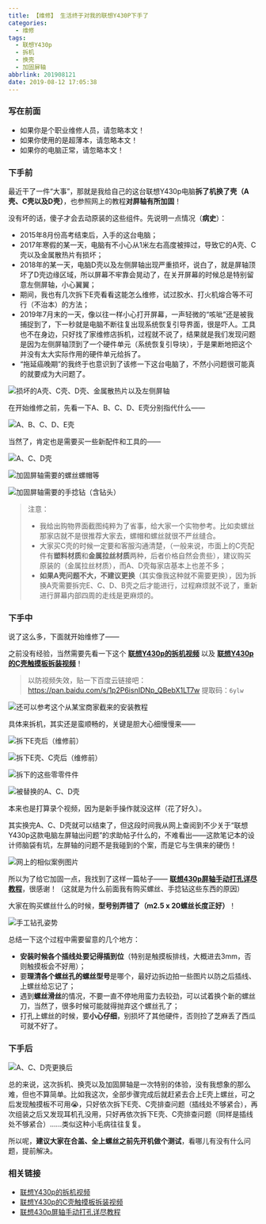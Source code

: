 ```yaml
---
title: 【维修】 生活终于对我的联想Y430P下手了
categories:
  - 维修
tags:
  - 联想Y430p
  - 拆机
  - 换壳
  - 加固屏轴
abbrlink: 201908121
date: 2019-08-12 17:05:38
---
```


### 写在前面

* 如果你是个职业维修人员，请忽略本文！
* 如果你使用的是超薄本，请忽略本文！
* 如果你的电脑正常，请忽略本文！

### 下手前

最近干了一件“大事”，那就是我给自己的这台联想Y430p电脑**拆了机换了壳（A壳、C壳以及D壳）**，也参照网上的教程**对屏轴有所加固**！

没有坏的话，傻子才会去动原装的这些组件。先说明一点情况（**病史**）：
* 2015年8月份高考结束后，入手的这台电脑；
* 2017年寒假的某一天，电脑有不小心从1米左右高度被摔过，导致它的A壳、C壳以及金属散热片有损坏；
* 2018年的某一天，电脑D壳以及左侧屏轴出现严重损坏，说白了，就是屏轴顶坏了D壳边缘区域，所以屏幕不牢靠会晃动了，在关开屏幕的时候总是特别留意左侧屏轴，小心翼翼；
* 期间，我也有几次拆下E壳看看这能怎么维修，试过胶水、打火机熔合等不可行（不治本）的方法；
* 2019年7月末的一天，像以往一样小心打开屏幕，一声轻微的“咳呲”还是被我捕捉到了，下一秒就是电脑不断往复出现系统恢复引导界面，很是吓人。工具也不在身边，只好找了家维修店拆机，过程就不说了，结果就是我们发现问题是因为左侧屏轴顶到了一个硬件单元（系统恢复引导块），于是果断地把这个并没有太大实际作用的硬件单元给拆了。
* “拖延癌晚期”的我终于也意识到了该修一下这台电脑了，不然小问题很可能真的就要成为大问题了。

![损坏的A壳、C壳、D壳、金属散热片以及左侧屏轴](https://upload-images.jianshu.io/upload_images/9934558-b5e382cda7acfc9c.png?imageMogr2/auto-orient/strip%7CimageView2/2/w/1240)

在开始维修之前，先看一下A、B、C、D、E壳分别指代什么——

![A、B、C、D、E壳](https://upload-images.jianshu.io/upload_images/9934558-f5e9d226086ed69e.jpg?imageMogr2/auto-orient/strip%7CimageView2/2/w/1240)

当然了，肯定也是需要买一些新配件和工具的——

![A、C、D壳](https://upload-images.jianshu.io/upload_images/9934558-f29c787baf118d0f.png?imageMogr2/auto-orient/strip%7CimageView2/2/w/1240)

![加固屏轴需要的螺丝螺帽等](https://upload-images.jianshu.io/upload_images/9934558-2c9ff8ceebcecf01.png?imageMogr2/auto-orient/strip%7CimageView2/2/w/1240)

![加固屏轴需要的手捻钻（含钻头）](https://upload-images.jianshu.io/upload_images/9934558-edea8ffe8cebd38f.png?imageMogr2/auto-orient/strip%7CimageView2/2/w/1240)

> 注意：
> * 我给出购物界面截图纯粹为了省事，给大家一个实物参考。比如卖螺丝那家店就不是很推荐大家去，螺帽和螺丝就很不严丝缝合。
> * 大家买C壳的时候一定要和客服沟通清楚，（一般来说，市面上的C壳配件有**塑料材质**和**金属拉丝材质**两种，后者价格自然会贵些），建议购买原装的（金属拉丝材质），而A、D壳每家店基本上也差不多；
> * **如果A壳问题不大，不建议更换**（其实像我这种就不需要更换），因为拆换A壳需要拆完E、C、D、B壳之后才能进行，过程麻烦就不说了，重新进行屏幕内部四周的走线是更麻烦的。


### 下手中

说了这么多，下面就开始维修了——

之前没有经验，当然需要先看一下这个 **[联想Y430p的拆机视频](https://v.youku.com/v_show/id_XNDAxNjQ4NDE0OA==.html?spm=a2h3j.8428770.3416059.1)** 以及 **[联想Y430p的C壳触摸板拆装视频](http://v.youku.com/v_show/id_XMzkwNDc4Mjc5Ng==.html?spm=a2h3j.8428770.3416059.1)**！

> 以防视频失效，贴一下百度云链接吧：
https://pan.baidu.com/s/1p2P6isnIDNp_QBebX1LT7w
提取码：`6ylw`

![还可以参考这个从某宝商家截来的安装教程](https://upload-images.jianshu.io/upload_images/9934558-3abd10e746ec5adf.jpg?imageMogr2/auto-orient/strip%7CimageView2/2/w/1240)

具体来拆机，其实还是蛮顺畅的，关键是胆大心细慢慢来——

![拆下E壳后（维修前）](https://upload-images.jianshu.io/upload_images/9934558-882e00601148826c.png?imageMogr2/auto-orient/strip%7CimageView2/2/w/1240)

![拆下E壳、C壳后（维修前）](https://upload-images.jianshu.io/upload_images/9934558-7c7562de426e953b.jpg?imageMogr2/auto-6orient/strip%7CimageView2/2/w/1080/q/50)

![拆下的这些零零件件](https://upload-images.jianshu.io/upload_images/9934558-56ad6a6e7a19a3cd.png?imageMogr2/auto-orient/strip%7CimageView2/2/w/1240)

![被替换的A、C、D壳](https://upload-images.jianshu.io/upload_images/9934558-28cb8e5a68d4f81a.jpg?imageMogr2/auto-orient/strip%7CimageView2/2/w/1080/q/50)

本来也是打算录个视频，因为是新手操作就没这样（花了好久）。

其实换完A、C、D壳就可以结束了，但这段时间我从网上查阅到不少关于“联想Y430p这款电脑左屏轴出问题”的求助帖子什么的，不难看出——这款笔记本的设计师脑袋有坑，左屏轴的问题不是我碰到的个案，而是它与生俱来的硬伤！

![网上的相似案例图片](https://upload-images.jianshu.io/upload_images/9934558-ce41e581bc88b480.png?imageMogr2/auto-orient/strip%7CimageView2/2/w/1240)


所以为了给它加固一点，我找到了这样一篇帖子—— **[联想430p屏轴手动打孔详尽教程](https://tieba.baidu.com/f?kz=4984803365&mo_device=1&ssid=0&from=1086k&uid=0&pu=usm@2,sz@320_1002,ta@iphone_2_9.0_2_12137.1&bd_page_type=1&baiduid=6D95253C7EB4C543F83D1018C14D34A4&tj=www_normal_1_0_10_title&referer=m.baidu.com)**，很感谢！（这就是为什么前面我有购买螺丝、手捻钻这些东西的原因）

大家在购买螺丝什么的时候，**型号别弄错了（m2.5 x 20螺丝长度正好）**！

![手工钻孔姿势](https://upload-images.jianshu.io/upload_images/9934558-9c941875aa9d631e.png?imageMogr2/auto-orient/strip%7CimageView2/2/w/1240)

总结一下这个过程中需要留意的几个地方：
* **安装时候各个插线处要记得插到位**（特别是触摸板排线，大概进去3mm，否则触摸板会不好用）；
* 要**理清各个螺丝孔的螺丝型号**是哪个，最好边拆边拍一些图片以防之后插线、上螺丝给忘记了；
* 遇到**螺丝滑丝**的情况，不要一直不停地用蛮力去较劲，可以试着换个新的螺丝刀，当然了，很多时候可能就得抛弃这个螺丝孔了；
* 打孔上螺丝的时候，要**小心仔细**，别损坏了其他硬件，否则捡了芝麻丢了西瓜可就不好了。

### 下手后

![A、C、D壳更换后](https://upload-images.jianshu.io/upload_images/9934558-5f38e1e87cb94e60.jpg?imageMogr2/auto-orient/strip%7CimageView2/2/w/1080/q/50)

总的来说，这次拆机、换壳以及加固屏轴是一次特别的体验，没有我想象的那么难，但也不算简单。比如我这次，全部步骤完成后就赶紧去合上E壳上螺丝，可之后发现触摸板不可用😭，只好依次拆下E壳、C壳排查问题（插线处不够紧合），再次组装之后又发现耳机孔没用，只好再依次拆下E壳、C壳排查问题（同样是插线处不够紧合）......类似这种小毛病往往复复。

所以呢，**建议大家在合盖、全上螺丝之前先开机做个测试**，看哪儿有没有什么问题，提前解决。

### 相关链接

* [联想Y430p的拆机视频](https://v.youku.com/v_show/id_XNDAxNjQ4NDE0OA==.html?spm=a2h3j.8428770.3416059.1)
* [联想Y430p的C壳触摸板拆装视频](http://v.youku.com/v_show/id_XMzkwNDc4Mjc5Ng==.html?spm=a2h3j.8428770.3416059.1)
* [联想430p屏轴手动打孔详尽教程](https://tieba.baidu.com/f?kz=4984803365&mo_device=1&ssid=0&from=1086k&uid=0&pu=usm@2,sz@320_1002,ta@iphone_2_9.0_2_12137.1&bd_page_type=1&baiduid=6D95253C7EB4C543F83D1018C14D34A4&tj=www_normal_1_0_10_title&referer=m.baidu.com)